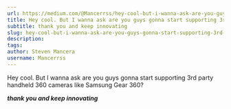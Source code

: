 ```yaml
---
url: https://medium.com/@Mancerrss/hey-cool-but-i-wanna-ask-are-you-guys-gonna-start-supporting-3rd-party-handheld-360-cameras-like-b507e5cfbd47
title: Hey cool. But I wanna ask are you guys gonna start supporting 3rd party handheld 360 cameras like…
subtitle: thank you and keep innovating
slug: hey-cool-but-i-wanna-ask-are-you-guys-gonna-start-supporting-3rd-party-handheld-360-cameras-like
description: 
tags: 
author: Steven Mancera
username: Mancerrss
---
```


Hey cool. But I wanna ask are you guys gonna start supporting 3rd party handheld 360 cameras like Samsung Gear 360?

***thank you and keep innovating***


